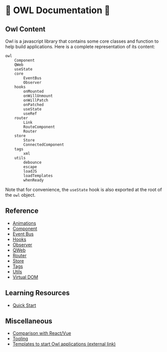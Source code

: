 # 🦉 OWL Documentation 🦉

## Owl Content

Owl is a javascript library that contains some core classes and function to help
build applications. Here is a complete representation of its content:

```
owl
    Component
    QWeb
    useState
    core
        EventBus
        Observer
    hooks
        onMounted
        onWillUnmount
        onWillPatch
        onPatched
        useState
        useRef
    router
        Link
        RouteComponent
        Router
    store
        Store
        ConnectedComponent
    tags
        xml
    utils
        debounce
        escape
        loadJS
        loadTemplates
        whenReady
```

Note that for convenience, the `useState` hook is also exported at the root of the `owl` object.

## Reference

- [Animations](animations.md)
- [Component](component.md)
- [Event Bus](event_bus.md)
- [Hooks](hooks.md)
- [Observer](observer.md)
- [QWeb](qweb.md)
- [Router](router.md)
- [Store](store.md)
- [Tags](tags.md)
- [Utils](utils.md)
- [Virtual DOM](vdom.md)

## Learning Resources

- [Quick Start](quick_start.md)

## Miscellaneous

- [Comparison with React/Vue](comparison.md)
- [Tooling](tooling.md)
- [Templates to start Owl applications (external link)](https://github.com/ged-odoo/owl-templates)
